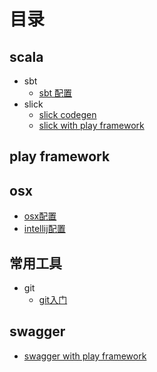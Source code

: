 # 目录

## scala
- sbt
  - [sbt 配置](https://github.com/lovepocky/misc/blob/master/scala/sbt/sbt配置.md)
- slick
  - [slick codegen](https://github.com/lovepocky/misc/blob/master/scala/slick/slick_codegen配置.md)
  - [slick with play framework](https://github.com/lovepocky/misc/blob/master/scala/slick/slick_with_play.md)

## play framework



## osx
- [osx配置](https://github.com/lovepocky/misc/blob/master/osx/osx配置.md)
- [intellij配置](https://github.com/lovepocky/misc/blob/master/osx/intellij配置.md)

## 常用工具
- git
    - [git入门](https://github.com/lovepocky/misc/blob/master/cs/git/git入门.md)

## swagger
-  [swagger with play framework](https://github.com/lovepocky/misc/blob/master/swagger/codegen-play.md)
